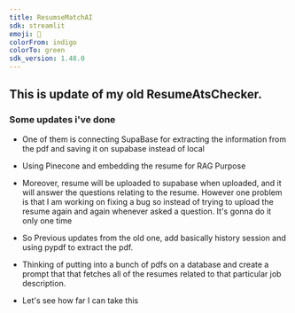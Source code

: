 ```yaml
---
title: ResumseMatchAI
sdk: streamlit
emoji: 🏃
colorFrom: indigo
colorTo: green
sdk_version: 1.48.0
---
```


## This is update of my old ResumeAtsChecker. 


### Some updates i've done
- One of them is connecting SupaBase for extracting the information from the pdf and saving it on supabase instead of local
- Using Pinecone and embedding the resume for RAG Purpose
- Moreover, resume will be uploaded to supabase when uploaded, and it will answer the questions relating to the resume. However one problem is that I am working on fixing a bug so instead of trying to upload the resume again and again whenever asked a question. It's gonna do it only one time







- So Previous updates from the old one, add basically history session and using pypdf to extract the pdf.

- Thinking of putting into a  bunch of pdfs on a database and create a prompt that that fetches all of the resumes related to that particular job description. 

- Let's see how far I can take this